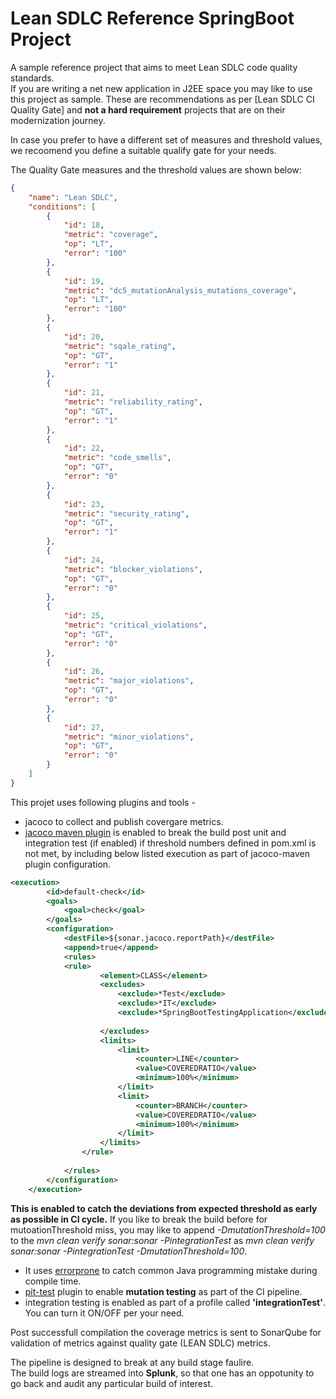 # Lean SDLC Reference SpringBoot Project

A sample reference project that aims to meet Lean SDLC code quality standards.  
If you are writing a net new application in J2EE space you may like to use this project as sample.
These are recommendations as per [Lean SDLC CI Quality Gate] and **not a hard requirement** projects that are on their modernization journey.

In case you prefer to have a different set of measures and threshold values, we recoomend you  define a suitable qualify gate for your needs.

The Quality Gate measures and the threshold values are shown below:
``` json
{
	"name": "Lean SDLC",
	"conditions": [
		{
			"id": 18,
			"metric": "coverage",
			"op": "LT",
			"error": "100"
		},
		{
			"id": 19,
			"metric": "dc5_mutationAnalysis_mutations_coverage",
			"op": "LT",
			"error": "100"
		},
		{
			"id": 20,
			"metric": "sqale_rating",
			"op": "GT",
			"error": "1"
		},
		{
			"id": 21,
			"metric": "reliability_rating",
			"op": "GT",
			"error": "1"
		},
		{
			"id": 22,
			"metric": "code_smells",
			"op": "GT",
			"error": "0"
		},
		{
			"id": 23,
			"metric": "security_rating",
			"op": "GT",
			"error": "1"
		},
		{
			"id": 24,
			"metric": "blocker_violations",
			"op": "GT",
			"error": "0"
		},
		{
			"id": 25,
			"metric": "critical_violations",
			"op": "GT",
			"error": "0"
		},
		{
			"id": 26,
			"metric": "major_violations",
			"op": "GT",
			"error": "0"
		},
		{
			"id": 27,
			"metric": "minor_violations",
			"op": "GT",
			"error": "0"
		}
	]
}
```
This projet uses following plugins and tools - 
-	jacoco to collect and publish covergare metrics.
-	[jacoco maven plugin](https://www.eclemma.org/jacoco/trunk/doc/maven.html) is enabled to break the build post unit and integration test (if enabled) if threshold numbers defined in pom.xml is not met, by including below listed execution as part of jacoco-maven plugin configuration.
```xml
<execution>
		<id>default-check</id>
		<goals>
			<goal>check</goal>
		</goals>
		<configuration>
			<destFile>${sonar.jacoco.reportPath}</destFile>
			<append>true</append>
			<rules>
			<rule>
					<element>CLASS</element>
					<excludes>
						<exclude>*Test</exclude>
						<exclude>*IT</exclude>
						<exclude>*SpringBootTestingApplication</exclude>
						
					</excludes>
					<limits>
						<limit>
							<counter>LINE</counter>
							<value>COVEREDRATIO</value>
							<minimum>100%</minimum>
						</limit>
						<limit>
							<counter>BRANCH</counter>
							<value>COVEREDRATIO</value>
							<minimum>100%</minimum>
						</limit>
					</limits>
				</rule>
				
			</rules>
		</configuration>
	</execution>

```
**This is enabled to catch the deviations from expected threshold as early as possible in CI cycle.**
If you like to break the build before for mutoationThreshold miss, you may like to append *-DmutationThreshold=100* to the *mvn clean verify sonar:sonar -PintegrationTest* as *mvn clean verify sonar:sonar -PintegrationTest -DmutationThreshold=100*.
-	It uses [errorprone](https://github.com/google/error-prone/) to catch common Java programming mistake during compile time.
-	[pit-test](https://pitest.org/quickstart/maven/) plugin to enable **mutation testing** as part of the CI pipeline.
-	integration testing is enabled as part of a profile called **'integrationTest'**. You can turn it ON/OFF per your need.

Post successfull compilation the coverage metrics is sent to SonarQube for validation of metrics against quality gate (LEAN SDLC) metrics.

The pipeline is designed to break at any build stage faulire.  
The build logs are streamed into **Splunk**, so that one has an oppotunity to go back and audit any particular build of interest.
